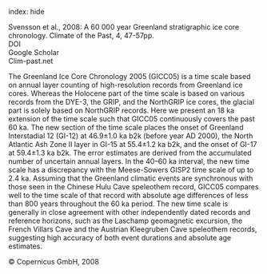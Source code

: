 index: hide

<div class="Citation">

  <div class="Citation-body">
    <div class="Citation-text">Svensson et al., 2008: A 60 000 year Greenland stratigraphic ice core chronology. <span class="Article-journal">Climate of the Past, </span><span class="Article-volume">4, </span>47-57pp.</div>
    <div class="Citation-links">
      <div class="CitationLink" data-href="https://doi.org/10.5194/cp-4-47-2008">
        <div class="CitationLink-icon CitationLink-Doi"></div>
        <div class="CitationLink-text">DOI</div>
      </div>
      <div class="CitationLink" data-href="https://scholar.google.com/scholar?q=10.5194/cp-4-47-2008">
        <div class="CitationLink-icon CitationLink-Scholar"></div>
        <div class="CitationLink-text">Google Scholar</div>
      </div>
      <div class="CitationLink" data-href="http://www.clim-past.net/4/47/2008/">
        <div class="CitationLink-icon CitationLink-Publisher"></div>
        <div class="CitationLink-text">Clim-past.net</div>
      </div>
    </div>
  </div>
</div>

The Greenland Ice Core Chronology 2005 (GICC05) is a time scale based on annual layer counting of high-resolution records from Greenland ice cores. Whereas the Holocene part of the time scale is based on various records from the DYE-3, the GRIP, and the NorthGRIP ice cores, the glacial part is solely based on NorthGRIP records. Here we present an 18 ka extension of the time scale such that GICC05 continuously covers the past 60 ka. The new section of the time scale places the onset of Greenland Interstadial 12 (GI-12) at 46.9±1.0 ka b2k (before year AD 2000), the North Atlantic Ash Zone II layer in GI-15 at 55.4±1.2 ka b2k, and the onset of GI-17 at 59.4±1.3 ka b2k. The error estimates are derived from the accumulated number of uncertain annual layers. In the 40–60 ka interval, the new time scale has a discrepancy with the Meese-Sowers GISP2 time scale of up to 2.4 ka. Assuming that the Greenland climatic events are synchronous with those seen in the Chinese Hulu Cave speleothem record, GICC05 compares well to the time scale of that record with absolute age differences of less than 800 years throughout the 60 ka period. The new time scale is generally in close agreement with other independently dated records and reference horizons, such as the Laschamp geomagnetic excursion, the French Villars Cave and the Austrian Kleegruben Cave speleothem records, suggesting high accuracy of both event durations and absolute age estimates.

<div class="Citation-copy">
&copy; Copernicus GmbH, 2008
</div>